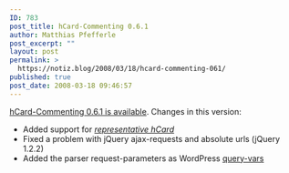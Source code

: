 ```yaml
---
ID: 783
post_title: hCard-Commenting 0.6.1
author: Matthias Pfefferle
post_excerpt: ""
layout: post
permalink: >
  https://notiz.blog/2008/03/18/hcard-commenting-061/
published: true
post_date: 2008-03-18 09:46:57
---
```

<!-- wp:paragraph -->
<p><a href="http://wordpress.org/extend/plugins/hcard-commenting/">hCard-Commenting 0.6.1 is available</a>. Changes in this version:</p>
<!-- /wp:paragraph -->

<!-- wp:list -->
<ul>
	<li>Added support for <em><a href="http://microformats.org/wiki/representative-hcard">representative hCard</a></em></li>
	<li>Fixed a problem with jQuery ajax-requests and absolute urls (jQuery 1.2.2)</li>
	<li>Added the parser request-parameters as WordPress <a href="http://codex.wordpress.org/Query_Overview">query-vars</a></li>
</ul>
<!-- /wp:list -->